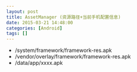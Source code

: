 ```yaml
---
layout: post
title: AssetManager (资源路径+当前手机配置信息)
date: 2015-03-21 14:48:00
categories: [Android]
tags: []
---
```

- /system/framework/framework-res.apk
- /vendor/overlay/framework/framework-res.apk
- /data/app/xxxx.apk

